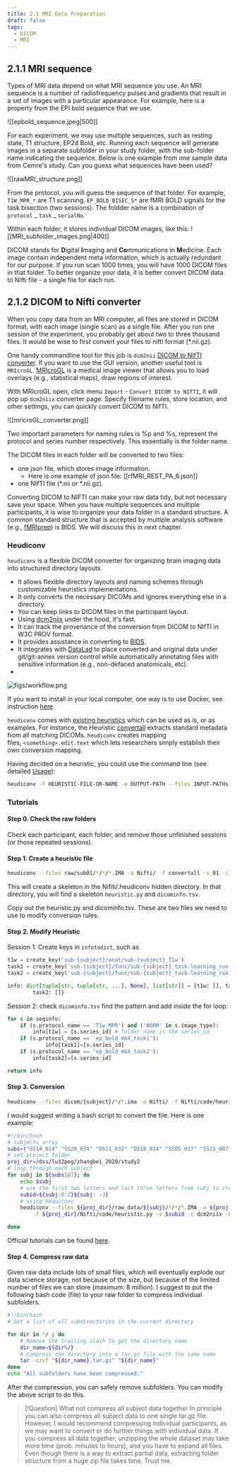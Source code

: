 ```yaml
---
title: 2.1 MRI Data Preparation
draft: false
tags:
  - DICOM
  - MRI
---
```

## 2.1.1 MRI sequence

Types of MRI data depend on what MRI sequence you use. An MRI sequence is a number of radiofrequency pulses and gradients that result in a set of images with a particular appearance. For example, here is a property from the EPI bold sequence that we use. 

![[epbold_sequence.jpeg|500]]

For each experiment, we may use multiple sequences, such as resting state, T1 structure, EP2d Bold, etc. Running each sequence will generate images in a separate subfolder in your study folder, with the sub-folder name indicating the sequence. Below is one example from one sample data from Cemre's study. Can you guess what sequences have been used?

![[rawMRI_structure.png]]


From the protocol, you will guess the sequence of that folder. For example, `T1W_MPR_*` are T1 scanning. `EP_BOLD_BISEC_S*` are fMRI BOLD signals for the task bisection (two sessions). The foldder name is a combination of `protocol` _ `task` _ `serialNo`. 

Within each folder, it stores individual DICOM images, like this:
![[MRI_subfolder_images.png|400]]

DICOM stands for **D**igital **I**maging and **Co**mmunications in **M**edicine. Each image contain independent meta information, which is actually redundant for our purpose. If you run scan 1000 times, you will have 1000 DICOM files in that folder. To better organize your data, it is better convert DICOM data to Nifti file - a single file for each run.  

## 2.1.2 DICOM to Nifti converter

When you copy data from an MRI computer, all files are stored in DICOM format, with each image (single scan) as a single file. After you run one session of the experiment, you probably get about two to three thousand files. It would be wise to first convert your files to nifti format (\*.nii.gz). 

One handy commandline tool for this job is `dcm2nii` [DICOM to NIfTI converter](https://github.com/rordenlab/dcm2niix). If you want to use the GUI version, another useful tool is `MRIcroGL`. [MRIcroGL](https://www.nitrc.org/plugins/mwiki/index.php/mricrogl:MainPage)  is a medical image viewer that allows you to load overlays (e.g., statistical maps), draw regions of interest. 

With MRIcroGL open, click menu `Import` - `Convert DICOM to NIfTI`, it will pop up `dcm2niix` converter page. Specify filename rules, store location, and other settings, you can quickly convert DICOM to NIfTI. 

![[mricroGL_converter.png]]

Two important parameters for naming rules is %p and %s, represent the protocol and series number respectively. This essentially is the folder name. 

The DICOM files in each folder will be converted to two files: 
- one json file, which stores  image information. 
	- Here is one example of json file: [[rfMRI_REST_PA_6.json]]
- one NIfTI file (\*.nii or \*.nii.gz). 

Converting DICOM to NIFTI can make your raw data tidy, but not necessary save your space. When you have multiple sequences and multiple participants, it is wise to organize your data folder in a standard structure. A common standard structure that is accepted by multiple analysis software (e.g., [fMRIprep](https://fmriprep.org/en/stable/)) is BIDS. We will discuss this in next chapter. 

### Heudiconv

`heudiconv` is a flexible DICOM converter for organizing brain imaging data into structured directory layouts.

- It allows flexible directory layouts and naming schemes through customizable heuristics implementations.
- It only converts the necessary DICOMs and ignores everything else in a directory.
- You can keep links to DICOM files in the participant layout.
- Using [dcm2niix](https://github.com/rordenlab/dcm2niix/) under the hood, it's fast.
- It can track the provenance of the conversion from DICOM to NIfTI in W3C PROV format.
- It provides assistance in converting to [BIDS](http://bids.neuroimaging.io/).
- It integrates with [DataLad](https://www.datalad.org/) to place converted and original data under git/git-annex version control while automatically annotating files with sensitive information (e.g., non-defaced anatomicals, etc).
- 
![figs/workflow.png](https://github.com/nipy/heudiconv/raw/master/figs/workflow.png)

If you want to install in your local computer, one way is to use Docker, see instruction [here](https://reproducibility.stanford.edu/bids-tutorial-series-part-2a/#heuman1)

`heudiconv` comes with [existing heuristics](https://github.com/nipy/heudiconv/tree/master/heudiconv/heuristics) which can be used as is, or as examples. For instance, the Heuristic [convertall](https://github.com/nipy/heudiconv/blob/master/heudiconv/heuristics/convertall.py) extracts standard metadata from all matching DICOMs. `heudiconv` creates mapping files, `<something>.edit.text` which lets researchers simply establish their own conversion mapping.

Having decided on a heuristic, you could use the command line (see detailed [Usage](https://heudiconv.readthedocs.io/en/latest/usage.html)):

```bash
heudiconv -f HEURISTIC-FILE-OR-NAME -o OUTPUT-PATH --files INPUT-PATHs
```

### Tutorials

#### Step 0. Check the raw folders

Check each participant, each folder, and remove those unfinished sessions (or those repeated sessions). 

#### Step 1. Create a heuristic file

```bash
heudiconv --files raw/sub01/*/*/*.IMA -o Nifti/ -f convertall -s 01 -c none
```

This will create a skeleton in the Nifiti/.heudiconv hidden directory. In that directory, you will find a skeleton `heuristic.py` and `dicominfo.tsv`. 

Copy out the heuristic.py and dicominfo.tsv. These are two files we need to use to modify conversion rules. 

#### Step 2. Modify Heuristic

Session 1: Create keys in `infotodict`, such as 


``` python
t1w = create_key('sub-{subject}/anat/sub-{subject}_T1w')
task1 = create_key('sub-{subject}/func/sub-{subject}_task-learning_run-1_bold')
task2 = create_key('sub-{subject}/func/sub-{subject}_task-learning_run-2_bold')

info: dict[tuple[str, tuple[str, ...], None], list[str]] = {t1w: [], task1: [],
		task2: []}
```

Session 2: check `dicominfo.tsv` find the pattern and add inside the for loop:

```python
for s in seqinfo:
	if (s.protocol_name == 'T1w_MPR') and ('NORM' in s.image_type):
		info[t1w] = [s.series_id] # folder name is the series_id
	if (s.protocol_name == 'ep_bold_mb4_task1'):
			info[task1]=[s.series_id]
	if (s.protocol_name == 'ep_bold_mb4_task2'):	
		info[task2]=[s.series_id]

return info

```

#### Step 3. Conversion

```bash
heudiconv --files dicom/{subject}/*/*.ima -o Nifti/ -f Nifti/code/heuristic.py -s 219 -ss itbs -c dcm2niix -b --minmeta --overwrite
```

I would suggest writing a bash script to convert the file. Here is one example:
```bash
#!/bin/bash
# subjects array
subs=("SS14_014" "SS20_034" "DS11_032" "DS18_034" "SS05_017" "SS15_007")
# set project folder
proj_dir=/dss/lu32pog/zhangbei_2020/study2
# loop through each subject
for subj in ${subs[@]}; do
	echo $subj
	# use the first two letters and last three letters from subj to create subid
	subid=${subj:0:2}${subj: -3}
	# using heduiconv	
	heudiconv --files ${proj_dir}/raw_data/${subj}/*/*/*.IMA -o ${proj_dir}/Nifti \
		-f ${proj_dir}/Nifti/code/heuristic.py -s $subid -c dcm2niix -b --minmeta --overwrite

done
```

Official tutorials can be found [here](https://heudiconv.readthedocs.io/en/latest/custom-heuristic.html). 


#### Step 4. Compress raw data 

Given raw data include lots of small files, which will eventually explode our data science storage, not because of the size, but because of the limited number of files we can store (maximum: 8 million).  I suggest to put the following bash code (file) to your raw folder to compress individual subfolders. 
```bash
#!/bin/bash
# Get a list of all subdirectories in the current directory

for dir in */ ; do
	# Remove the trailing slash to get the directory name
	dir_name=${dir%/}
	# Compress the directory into a tar.gz file with the same name
	tar -czvf "${dir_name}.tar.gz" "${dir_name}"
done
echo "All subfolders have been compressed."
```

After the compression, you can safely remove subfolders. You can modify the above script to do this. 

>[!Question] What not compress all subject data together
>In principle you can also compress all subject data to one single tar.gz file. However, I would recommend compressing individual participants, as we may want to convert or do further things with individual data. If you compress all data together, unzipping the whole dataset may take more time (prob. minutes to hours), and you have to expand all files. Even though there is a way to extract partial data, extracting folder structure from a huge zip file takes time. Trust me. 




